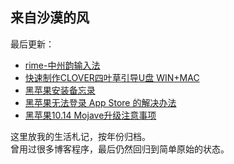 ## 来自沙漠的风

最后更新：

- [rime-中州韵输入法][1]
- [快速制作CLOVER四叶草引导U盘 WIN+MAC][2]
- [黑苹果安装备忘录][3]
- [黑苹果无法登录 App Store 的解决办法][4]
- [黑苹果10.14 Mojave升级注意事项][5]

这里放我的生活札记，按年份归档。  
曾用过很多博客程序，最后仍然回归到简单原始的状态。

[1]:	https://github.com/windfromdesert/blog/blob/master/2019/rime-%E4%B8%AD%E5%B7%9E%E9%9F%B5%E8%BE%93%E5%85%A5%E6%B3%95.md
[2]:	https://github.com/windfromdesert/blog/blob/master/2019/%E5%BF%AB%E9%80%9F%E5%88%B6%E4%BD%9CCLOVER%E5%9B%9B%E5%8F%B6%E8%8D%89%E5%BC%95%E5%AF%BCU%E7%9B%98%20WIN%2BMAC.md
[3]:	https://github.com/windfromdesert/blog/blob/master/2019/%E9%BB%91%E8%8B%B9%E6%9E%9C%E5%AE%89%E8%A3%85%E5%A4%87%E5%BF%98%E5%BD%95.md "黑苹果安装备忘录"
[4]:	https://github.com/windfromdesert/blog/blob/master/2019/%E9%BB%91%E8%8B%B9%E6%9E%9C%E6%97%A0%E6%B3%95%E7%99%BB%E5%BD%95%20App%20Store%20%E7%9A%84%E8%A7%A3%E5%86%B3%E5%8A%9E%E6%B3%95.md "黑苹果无法登录 App Store 的解决办法"
[5]:	https://github.com/windfromdesert/blog/blob/master/2019/%E9%BB%91%E8%8B%B9%E6%9E%9C10.14%20Mojave%E5%8D%87%E7%BA%A7%E6%B3%A8%E6%84%8F%E4%BA%8B%E9%A1%B9.md